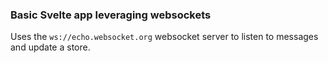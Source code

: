 ### Basic Svelte app leveraging websockets

Uses the `ws://echo.websocket.org` websocket server to listen to messages and update a store.

